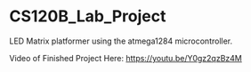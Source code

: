 # CS120B_Lab_Project
LED Matrix platformer using the atmega1284 microcontroller.

Video of Finished Project Here:
https://youtu.be/Y0gz2qzBz4M
